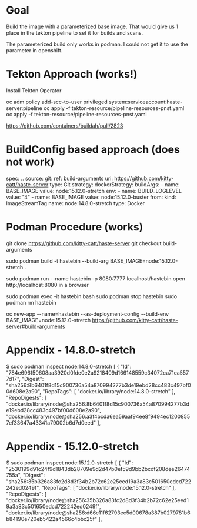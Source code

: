 # Goal

Build the image with a parameterized base image. 
That would give us 1 place in the tekton pipeline to set it for builds and scans.

The parameterized build only works in podman. I could not get it to use the parameter in openshift.

# Tekton Approach (works!)


Install Tekton Operator

  oc adm policy add-scc-to-user privileged system:serviceaccount:haste-server:pipeline
  oc apply -f tekton-resource/pipeline-resources-pnst.yaml 
  oc apply -f tekton-resource/pipeline-resources-pnst.yaml 

https://github.com/containers/buildah/pull/2823

# BuildConfig based approach (does not work)

spec:
  ..
  source:
    git:
      ref: build-arguments
      uri: https://github.com/kitty-catt/haste-server
    type: Git
  strategy:
    dockerStrategy:
      buildArgs:
      - name: BASE_IMAGE
        value: node:15.12.0-stretch
      env:
      - name: BUILD_LOGLEVEL
        value: "4"
      - name: BASE_IMAGE
        value: node:15.12.0-buster
      from:
        kind: ImageStreamTag
        name: node:14.8.0-stretch
    type: Docker


# Podman Procedure (works)

git clone https://github.com/kitty-catt/haste-server
git checkout build-arguments

sudo podman build -t hastebin --build-arg  BASE_IMAGE=node:15.12.0-stretch .

sudo podman run --name hastebin -p 8080:7777 localhost/hastebin
open http://localhost:8080 in a browser

sudo podman exec -it hastebin bash
sudo podman stop hastebin
sudo podman rm hastebin

oc new-app --name=hastebin --as-deployment-config --build-env BASE_IMAGE=node:15.12.0-stretch https://github.com/kitty-catt/haste-server#build-arguments



# Appendix - 14.8.0-stretch

$ sudo podman inspect node:14.8.0-stretch
[
    {
        "Id": "784e696f50608aa3920d0fde0e2a9218409d166148559c34072ca71ea5577d17",
        "Digest": "sha256:8b6401f8d15c900736a54a870994277b3de19ebd28cc483c497bf00d608e2a90",
        "RepoTags": [
            "docker.io/library/node:14.8.0-stretch"
        ],
        "RepoDigests": [
            "docker.io/library/node@sha256:8b6401f8d15c900736a54a870994277b3de19ebd28cc483c497bf00d608e2a90",
            "docker.io/library/node@sha256:a3f4bcda6ea59aaf94ee8f9494ec12008557ef33647a43341a79002b6d7d0eed"
        ],

# Appendix - 15.12.0-stretch

$ sudo podman inspect node:15.12.0-stretch
[
    {
        "Id": "2530199d91c24f9d1843db28709e9d2d47b0ef59d9bb2bcdf208dee26474755a",
        "Digest": "sha256:35b326a83fc2d8d3f34b2b72c62e25eed19a3a83c501650edcd722242ed0249f",
        "RepoTags": [
            "docker.io/library/node:15.12.0-stretch"
        ],
        "RepoDigests": [
            "docker.io/library/node@sha256:35b326a83fc2d8d3f34b2b72c62e25eed19a3a83c501650edcd722242ed0249f",
            "docker.io/library/node@sha256:d66c11f62793ec5d00678a387b0279781b6b84190e720eb5422a4566c4bbc25f"
        ],
